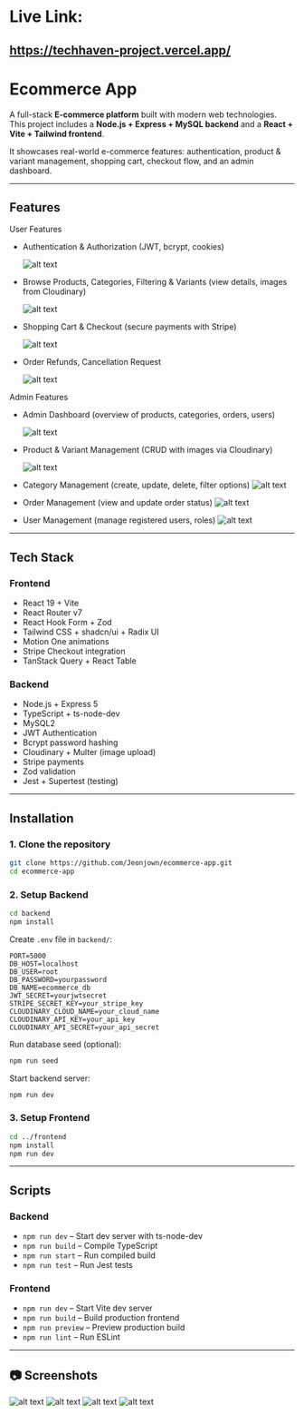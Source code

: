# Live Link:

## https://techhaven-project.vercel.app/

# Ecommerce App

A full-stack **E-commerce platform** built with modern web technologies. This project includes a **Node.js + Express + MySQL backend** and a **React + Vite + Tailwind frontend**.

It showcases real-world e-commerce features: authentication, product & variant management, shopping cart, checkout flow, and an admin dashboard.

---

## Features

User Features

- Authentication & Authorization (JWT, bcrypt, cookies)

  ![alt text](frontend/public/Authentication.gif)

- Browse Products, Categories, Filtering &
  Variants (view details, images from Cloudinary)

  ![alt text](frontend/public/Browse.gif)

- Shopping Cart & Checkout (secure payments with Stripe)

  ![alt text](frontend/public/Checkout.gif)

- Order Refunds, Cancellation Request

  ![alt text](<frontend/public/Request Cancel.gif>)

Admin Features

- Admin Dashboard (overview of products, categories, orders, users)

  ![alt text](<frontend/public/Admin Dashboard.gif>)

- Product & Variant Management (CRUD with images via Cloudinary)

  ![alt text](<frontend/public/Product CRUD - Made with Clipchamp.gif>)

- Category Management (create, update, delete, filter options)
  ![alt text](<frontend/public/Variant CRUD - Made with Clipchamp.gif>)

- Order Management (view and update order status)
  ![alt text](<frontend/public/Product CRUD - Made with Clipchamp.gif>)

- User Management (manage registered users, roles)
  ![alt text](<frontend/public/User CRUD - Made with Clipchamp.gif>)

---

## Tech Stack

### **Frontend**

- React 19 + Vite
- React Router v7
- React Hook Form + Zod
- Tailwind CSS + shadcn/ui + Radix UI
- Motion One animations
- Stripe Checkout integration
- TanStack Query + React Table

### **Backend**

- Node.js + Express 5
- TypeScript + ts-node-dev
- MySQL2
- JWT Authentication
- Bcrypt password hashing
- Cloudinary + Multer (image upload)
- Stripe payments
- Zod validation
- Jest + Supertest (testing)

---

## Installation

### 1. Clone the repository

```bash
git clone https://github.com/Jeonjown/ecommerce-app.git
cd ecommerce-app
```

### 2. Setup Backend

```bash
cd backend
npm install
```

Create `.env` file in `backend/`:

```env
PORT=5000
DB_HOST=localhost
DB_USER=root
DB_PASSWORD=yourpassword
DB_NAME=ecommerce_db
JWT_SECRET=yourjwtsecret
STRIPE_SECRET_KEY=your_stripe_key
CLOUDINARY_CLOUD_NAME=your_cloud_name
CLOUDINARY_API_KEY=your_api_key
CLOUDINARY_API_SECRET=your_api_secret
```

Run database seed (optional):

```bash
npm run seed
```

Start backend server:

```bash
npm run dev
```

### 3. Setup Frontend

```bash
cd ../frontend
npm install
npm run dev
```

---

## Scripts

### Backend

- `npm run dev` – Start dev server with ts-node-dev
- `npm run build` – Compile TypeScript
- `npm run start` – Run compiled build
- `npm run test` – Run Jest tests

### Frontend

- `npm run dev` – Start Vite dev server
- `npm run build` – Build production frontend
- `npm run preview` – Preview production build
- `npm run lint` – Run ESLint

---

## 📷 Screenshots

![alt text](./frontend/public/image.png)
![alt text](./frontend/public/image-1.png)
![alt text](./frontend/public/image-2.png)
![alt text](./frontend/public/image-3.png)
